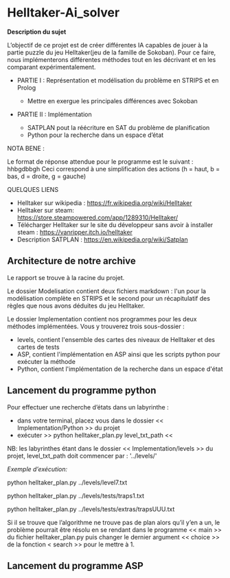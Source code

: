 # Helltaker-Ai_solver



**Description du sujet**

L’objectif de ce projet est de créer différentes IA capables de jouer à la partie puzzle du jeu Helltaker(jeu de la famille de Sokoban).
Pour ce faire, nous implémenterons différentes méthodes tout en les décrivant et en les comparant expérimentalement.




* PARTIE I : Représentation et modélisation du problème en STRIPS et en Prolog 

    - Mettre en exergue les principales différences avec Sokoban
    


* PARTIE II : Implémentation 

     - SATPLAN pout la réécriture en SAT du problème de planification
     - Python pour la recherche dans un espace d’état



NOTA BENE : 

Le format de réponse attendue pour le programme est le suivant : hhbgdbbgh
Ceci correspond à une simplification des actions (h = haut, b = bas, d = droite, g = gauche)



QUELQUES LIENS 

* Helltaker sur wikipedia : https://fr.wikipedia.org/wiki/Helltaker
* Helltaker sur steam: https://store.steampowered.com/app/1289310/Helltaker/
* Télécharger Helltaker sur le site du développeur sans avoir à installer steam : https://vanripper.itch.io/helltaker
* Description SATPLAN : https://en.wikipedia.org/wiki/Satplan

## Architecture de notre archive
Le rapport se trouve à la racine du projet.

Le dossier Modelisation contient deux fichiers markdown : l'un pour la modélisation complète en STRIPS et le second pour un récapitulatif des règles que nous avons déduites du jeu Helltaker.

Le dossier Implementation contient nos programmes pour les deux méthodes implémentées. Vous y trouverez trois sous-dossier : 
* levels, contient l'ensemble des cartes des niveaux de Helltaker et des cartes de tests
* ASP, contient l'implémentation en ASP ainsi que les scripts python pour exécuter la méthode
* Python, contient l'implémentation de la recherche dans un espace d'état

## Lancement du programme python

Pour effectuer une recherche d’états dans un labyrinthe :
- dans votre terminal, placez vous dans le dossier << Implementation/Python >> du projet
- exécuter >> python helltaker_plan.py level_txt_path <<


NB: les labyrinthes étant dans le dossier << Implementation/levels >> du projet, level_txt_path doit
commencer par : '../levels/'

*Exemple d’exécution:*

python helltaker_plan.py ../levels/level7.txt

python helltaker_plan.py ../levels/tests/traps1.txt

python helltaker_plan.py ../levels/tests/extras/trapsUUU.txt


Si il se trouve que l’algorithme ne trouve pas de plan alors qu’il y’en a un, le problème pourrait être
résolu en se rendant dans le programme << main >> du fichier helltaker_plan.py puis changer le dernier
argument << choice >> de la fonction < search >> pour le mettre à 1.

## Lancement du programme ASP
